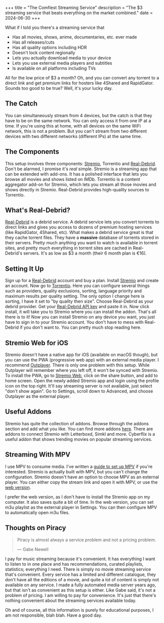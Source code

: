 +++
title = "The Comfiest Streaming Service"
description = "The $3 streaming service that beats everything on the market combined."
date = 2024-06-30
+++

What if I told you there's a streaming service that

- Has all movies, shows, anime, documentaries, etc. ever made
- Has all releases/cuts
- Has all quality options including HDR
- Doesn't lock content regionally
- Lets you actually download media to your device
- Lets you use external media players and subtitles
- Is available on all platforms including TVs

All for the low price of $3 a month? Oh, and you can convert any torrent to a direct link and get premium links for hosters like 4Shared and RapidGator. Sounds too good to be true? Well, it's your lucky day.

## The Catch

You can simultaneously stream from 4 devices, but the catch is that they have to be on the same network. You can only access it from one IP at a time. If you're using this at home, with all devices on the same WiFi network, this is not a problem. But you can't stream from two different devices with two different networks (different IPs) at the same time.

## The Components

This setup involves three components: [Stremio](https://www.stremio.com), Torrentio and [Real-Debrid](https://real-debrid.com/?id=8866184). Don't be alarmed, I promise it's *real* simple. Stremio is a streaming app that can be extended with add-ons. It has a polished interface that lets you browse all movies and shows listed on IMDb. Torrentio is a content aggregator add-on for Stremio, which lets you stream all those movies and shows directly in Stremio. Real-Debrid provides high-quality sources to Torrentio.

## What's Real-Debrid?

[Real-Debrid](https://real-debrid.com/?id=8866184) is a debrid service. A debrid service lets you convert torrents to direct links and gives you access to dozens of premium hosting services (like RapidGator, 4Shared, etc). What makes a debrid service great is that they cache torrent files. They have a **massive** database of torrents stored in their servers. Pretty much anything you want to watch is available in torrent sites, and pretty much everything in torrent sites are cached in Real-Debrid's servers. It's as low as $3 a month (their 6 month plan is €16).

## Setting It Up

Sign up for a [Real-Debrid](https://real-debrid.com/?id=8866184) account and buy a plan. Install [Stremio](https://www.stremio.com/) and create an account. Now go to [Torrentio](https://torrentio.strem.fun/configure). Here you can configure several things such as providers, quality exclusions, sorting, language priority and maximum results per quality setting. The only option I change here is sorting, I have it set to "by quality then size". Choose Real-Debrid as your debrid provider. Get your [Real-Debrid API key](https://real-debrid.com/apitoken) and paste it in. Now click install, it will take you to Stremio where you can install the addon. That's all there is to it! Now you can install Stremio on any device you want, you just have to sign in to your Stremio account. You don't have to mess with Real-Debrid if you don't want to. You can pretty much stop reading here.

## Stremio Web for iOS

Stremio doesn't have a native app for iOS (available on macOS though), but you can use the PWA (progressive web app) with an external media player. I recommend [Outplayer](https://apps.apple.com/in/app/outplayer/id1449923287). There is only one problem with this setup. While Outplayer will remember where you left off, it won't be synced with Stremio. To install the PWA, go to [Stremio Web](https://web.stremio.com), click on the share button, and add to home screen. Open the newly added Stremio app and login using the profile icon on the top right. It'll say streaming server is not available, just select "don't show again". Go to Settings, scroll down to Advanced, and choose Outplayer as the external player.

## Useful Addons

Stremio has quite the collection of addons. Browse through the addons section and add what you like. You can find more addons [here](https://stremio-addons.netlify.app). There are addons to connect Stremio with Letterboxd, Simkl and more. Cyberflix is a useful addon that shows trending movies on popular streaming services.

## Streaming With MPV

I use MPV to consume media. I've written a [guide to set up MPV](https://kenhv.com/blog/setting-up-mpv) if you're interested. Stremio is actually built with MPV, but you can't change the configuration. Stremio doesn't have an option to choose MPV as an external player. You can either copy the stream link and open it with MPV, or use the [web version](https://web.stremio.com).

I prefer the web version, as I don't have to install the Stremio app on my computer. It also saves quite a bit of time. In the web version, you can set m3u playlist as the external player in Settings. You can then configure MPV to automatically open m3u files.

## Thoughts on Piracy

> Piracy is almost always a service problem and not a pricing problem.
> 
> — Gabe Newell

I pay for music streaming because it's convenient. It has everything I want to listen to in one place and has recommendations, curated playlists, statistics; everything I need. There is simply no movie streaming service that's convenient. Every service has a limited and different catalogue, they don't have all the editions of a movie, and quite a lot of content is simply not available on any service. I made a fully automated media server years ago, but that isn't as convenient as this setup is either. Like Gabe said, it's not a problem of pricing. I am willing to pay for convenience. It's just that there's nothing convenient about the streaming services available today.

Oh and of course, all this information is purely for educational purposes, I am not responsible, blah blah. Have a good day.
